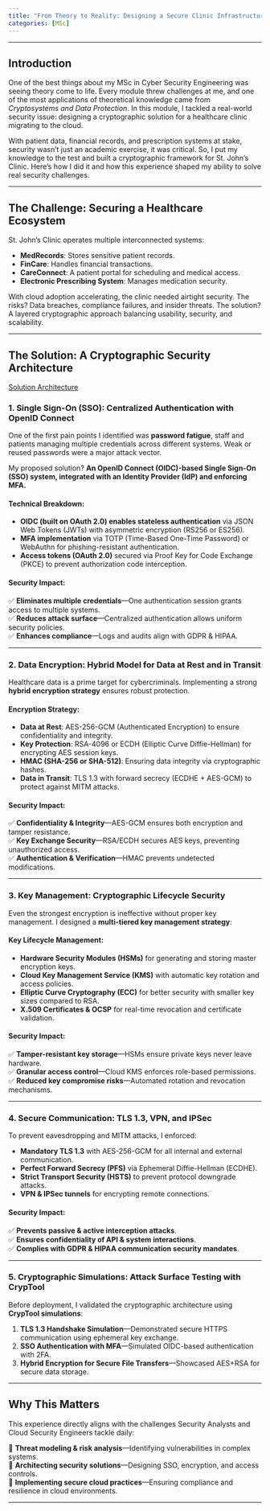```yaml
---
title: "From Theory to Reality: Designing a Secure Clinic Infrastructure"
categories: [MSc]
---
```


---

## Introduction

One of the best things about my MSc in Cyber Security Engineering was seeing theory come to life. Every module threw challenges at me, and one of the most applications of theoretical knowledge came from *Cryptosystems and Data Protection*. In this module, I tackled a real-world security issue: designing a cryptographic solution for a healthcare clinic migrating to the cloud.

With patient data, financial records, and prescription systems at stake, security wasn’t just an academic exercise, it was critical. So, I put my knowledge to the test and built a cryptographic framework for St. John’s Clinic. Here’s how I did it and how this experience shaped my ability to solve real security challenges.

---

## The Challenge: Securing a Healthcare Ecosystem

St. John’s Clinic operates multiple interconnected systems:

- **MedRecords**: Stores sensitive patient records.
- **FinCare**: Handles financial transactions.
- **CareConnect**: A patient portal for scheduling and medical access.
- **Electronic Prescribing System**: Manages medication security.

With cloud adoption accelerating, the clinic needed airtight security. The risks? Data breaches, compliance failures, and insider threats. The solution? A layered cryptographic approach balancing usability, security, and scalability.

---

## The Solution: A Cryptographic Security Architecture

[Solution Architecture](/assets/images/CDP/architecture.png)

### **1. Single Sign-On (SSO): Centralized Authentication with OpenID Connect**

One of the first pain points I identified was **password fatigue**, staff and patients managing multiple credentials across different systems. Weak or reused passwords were a major attack vector.

My proposed solution? **An OpenID Connect (OIDC)-based Single Sign-On (SSO) system, integrated with an Identity Provider (IdP) and enforcing MFA.**

#### **Technical Breakdown:**
- **OIDC (built on OAuth 2.0) enables stateless authentication** via JSON Web Tokens (JWTs) with asymmetric encryption (RS256 or ES256).
- **MFA implementation** via TOTP (Time-Based One-Time Password) or WebAuthn for phishing-resistant authentication.
- **Access tokens (OAuth 2.0)** secured via Proof Key for Code Exchange (PKCE) to prevent authorization code interception.



#### **Security Impact:**
✅ **Eliminates multiple credentials**—One authentication session grants access to multiple systems.  
✅ **Reduces attack surface**—Centralized authentication allows uniform security policies.  
✅ **Enhances compliance**—Logs and audits align with GDPR & HIPAA.

---

### **2. Data Encryption: Hybrid Model for Data at Rest and in Transit**

Healthcare data is a prime target for cybercriminals. Implementing a strong **hybrid encryption strategy** ensures robust protection.

#### **Encryption Strategy:**
- **Data at Rest**: AES-256-GCM (Authenticated Encryption) to ensure confidentiality and integrity.
- **Key Protection**: RSA-4096 or ECDH (Elliptic Curve Diffie-Hellman) for encrypting AES session keys.
- **HMAC (SHA-256 or SHA-512)**: Ensuring data integrity via cryptographic hashes.
- **Data in Transit**: TLS 1.3 with forward secrecy (ECDHE + AES-GCM) to protect against MITM attacks.



#### **Security Impact:**
✅ **Confidentiality & Integrity**—AES-GCM ensures both encryption and tamper resistance.  
✅ **Key Exchange Security**—RSA/ECDH secures AES keys, preventing unauthorized access.  
✅ **Authentication & Verification**—HMAC prevents undetected modifications.

---

### **3. Key Management: Cryptographic Lifecycle Security**

Even the strongest encryption is ineffective without proper key management. I designed a **multi-tiered key management strategy**:

#### **Key Lifecycle Management:**
- **Hardware Security Modules (HSMs)** for generating and storing master encryption keys.
- **Cloud Key Management Service (KMS)** with automatic key rotation and access policies.
- **Elliptic Curve Cryptography (ECC)** for better security with smaller key sizes compared to RSA.
- **X.509 Certificates & OCSP** for real-time revocation and certificate validation.

#### **Security Impact:**
✅ **Tamper-resistant key storage**—HSMs ensure private keys never leave hardware.  
✅ **Granular access control**—Cloud KMS enforces role-based permissions.  
✅ **Reduced key compromise risks**—Automated rotation and revocation mechanisms.

---

### **4. Secure Communication: TLS 1.3, VPN, and IPSec**

To prevent eavesdropping and MITM attacks, I enforced:

- **Mandatory TLS 1.3** with AES-256-GCM for all internal and external communication.
- **Perfect Forward Secrecy (PFS)** via Ephemeral Diffie-Hellman (ECDHE).
- **Strict Transport Security (HSTS)** to prevent protocol downgrade attacks.
- **VPN & IPSec tunnels** for encrypting remote connections.



#### **Security Impact:**
✅ **Prevents passive & active interception attacks**.  
✅ **Ensures confidentiality of API & system interactions**.  
✅ **Complies with GDPR & HIPAA communication security mandates**.

---

### **5. Cryptographic Simulations: Attack Surface Testing with CrypTool**

Before deployment, I validated the cryptographic architecture using **CrypTool simulations**:

1. **TLS 1.3 Handshake Simulation**—Demonstrated secure HTTPS communication using ephemeral key exchange.
2. **SSO Authentication with MFA**—Simulated OIDC-based authentication with 2FA.
3. **Hybrid Encryption for Secure File Transfers**—Showcased AES+RSA for secure data storage.



---

## Why This Matters

This experience directly aligns with the challenges Security Analysts and Cloud Security Engineers tackle daily:

🎯 **Threat modeling & risk analysis**—Identifying vulnerabilities in complex systems.  
🎯 **Architecting security solutions**—Designing SSO, encryption, and access controls.  
🎯 **Implementing secure cloud practices**—Ensuring compliance and resilience in cloud environments.


---


